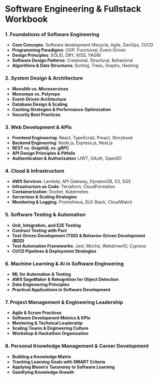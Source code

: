 # Software Engineering & Fullstack Workbook

### **1. Foundations of Software Engineering**

- **Core Concepts**: Software development lifecycle, Agile, DevOps, CI/CD
- **Programming Paradigms**: OOP, Functional, Event-Driven
- **Design Principles**: SOLID, DRY, KISS, YAGNI
- **Software Design Patterns**: Creational, Structural, Behavioral
- **Algorithms & Data Structures**: Sorting, Trees, Graphs, Hashing

### **2. System Design & Architecture**

- **Monolith vs. Microservices**
- **Monorepo vs. Polyrepo**
- **Event-Driven Architecture**
- **Database Design & Scaling**
- **Caching Strategies & Performance Optimization**
- **Security Best Practices**

### **3. Web Development & APIs**

- **Frontend Engineering**: React, TypeScript, Preact, Storybook
- **Backend Engineering**: Node.js, Express.js, Nest.js
- **REST vs. GraphQL vs. gRPC**
- **API Design Principles & Pitfalls**
- **Authentication & Authorization** (JWT, OAuth, OpenID)

### **4. Cloud & Infrastructure**

- **AWS Services**: Lambda, API Gateway, DynamoDB, S3, SQS
- **Infrastructure as Code**: Terraform, CloudFormation
- **Containerization**: Docker, Kubernetes
- **Serverless & Scaling Strategies**
- **Monitoring & Logging**: Prometheus, ELK Stack, CloudWatch

### **5. Software Testing & Automation**

- **Unit, Integration, and E2E Testing**
- **Contract Testing with Pact**
- **Test-Driven Development (TDD) & Behavior-Driven Development (BDD)**
- **Test Automation Frameworks**: Jest, Mocha, WebdriverIO, Cypress
- **CI/CD Pipelines & Deployment Strategies**

### **6. Machine Learning & AI in Software Engineering**

- **ML for Automation & Testing**
- **AWS SageMaker & Rekognition for Object Detection**
- **Data Engineering Principles**
- **Practical Applications in Software Development**

### **7. Project Management & Engineering Leadership**

- **Agile & Scrum Practices**
- **Software Development Metrics & KPIs**
- **Mentoring & Technical Leadership**
- **Scaling Teams & Engineering Culture**
- **Workshop & Hackathon Organization**

### **8. Personal Knowledge Management & Career Development**

- **Building a Knowledge Matrix**
- **Tracking Learning Goals with SMART Criteria**
- **Applying Bloom’s Taxonomy to Software Learning**
- **Gamifying Knowledge Growth**
